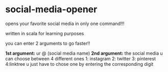 # social-media-opener
 
 opens your favorite social media in only one command!!!

written in scala for learning purposes


you can enter 2 arguments to go faster!!

**1st argument:** ur @ (social media name)
**2nd argument:** the social media
              u can choose between 4 different ones
              1: instagram 2: twitter 3: pinterest 4:linktree
              u just have to chose one by entering the corresponding digit
